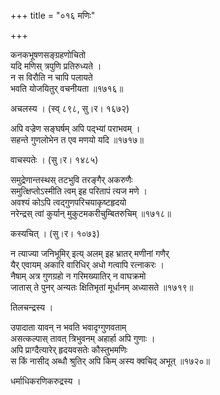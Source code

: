 +++
title = "०१६ मणिः"

+++


कनकभूषणसङ्ग्रहणोचितो   
यदि मणिस् त्रपुणि प्रतिरुध्यते ।  
न स विरौति न चापि पलायते   
भवति योजयितुर् वचनीयता ॥१७१६॥  


अचलस्य । (स्व् ८९८, सु।र। १६७२)  


अपि वज्रेण सङ्घर्षम् अपि पद्भ्यां पराभवम् ।  
सहन्ते गुणलोभेन त एव मणयो यदि ॥१७१७॥  


वाचस्पतेः । (सु।र। १४८५)  


समुद्रेणान्तस्थस् तटभुवि तरङ्गैर् अकरुणैः  
समुत्क्षिप्तोऽस्मीति त्वम् इह परितापं त्यज मणे ।  
अवश्यं कोऽपि त्वद्गुणपरिचयाकृष्टहृदयो  
नरेन्द्रस् त्वां कुर्यान् मुकुटमकरीचुम्बितरुचिम् ॥१७१८॥  


कस्यचित् । (सु।र। १०७३)  


न त्याज्या जनिभूमिर् इत्य् अलम् इह भ्रातर् मणीनां गणैर्  
यैर् एवायम् अकारि वारिधिर् अधो गत्वापि रत्नाकरः ।  
नैषाम् अत्र गुणग्रहो न गरिमख्यातिर् न वाघक्रमो  
जातास् ते पुनर् अन्यतः क्षितिभृतां मूर्धानम् अध्यासते ॥१७१९॥  


तिलचन्द्रस्य ।  


उपादाता यावन् न भवति भवादृग्गुणवताम्   
असत्कल्पास् तावत् त्रिभुवनम् अहार्हा अपि गुणाः ।  
अपि प्राग्दैत्यारेर् हृदयवसतेः कौस्तुभमणिः   
स किं नासीद् अब्धौ श्रुतिर् अपि किम् अस्य क्वचिद् अभूत् ॥१७२०॥  


धर्माधिकरणिकरुद्रस्य ।  


